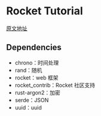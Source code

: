 # Rocket Tutorial

[原文地址](https://dev.to/davidedelpapa/series/9626)

## Dependencies

- chrono：时间处理
- rand：随机
- rocket：web 框架
- rocket_contrib：Rocket 社区支持
- rust-argon2：加密
- serde：JSON
- uuid：uuid
